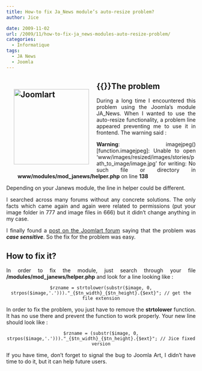 ```yaml
---
title: How-to fix Ja_News module’s auto-resize problem?
author: Jice

date: 2009-11-02
url: /2009/11/how-to-fix-ja_news-modules-auto-resize-problem/
categories:
  - Informatique
tags:
  - JA News
  - Joomla
---
```

<h2 style="text-align: justify;">
  {{<img style="margin: 20px; float: left;" src="http://www.joomlart.com/templates/default/images/logo.gif" alt="Joomlart" width="200" >}}The problem
</h2>

<p style="text-align: justify;">
  During a long time I encountered this problem using the Joomla&#8217;s module JA_News. When I wanted to use the auto-resize functionality, a problem line appeared preventing me to use it in frontend. The warning said :
</p>

<p style="text-align: justify; padding-left: 30px;">
  <strong>Warning</strong>: imagejpeg() [function.imagejpeg]: Unable to open &#8216;www/images/resized/images/stories/path_to_image/image.jpg&#8217; for writing: No such file or directory in <strong>www/modules/mod_janews/helper.php</strong> on line <strong>138</strong>
</p>

<p style="text-align: justify;">
  Depending on your Janews module, the line in helper could be different.
</p>

<p style="text-align: justify;">
  I searched across many forums without any concrete solutions. The only facts which came again and again were related to permissions (put your image folder in 777 and image files in 666) but it didn&#8217;t change anything in my case.
</p>

<p style="text-align: justify;">
  I finally found a <a title="Joomla News problem" href="http://www.joomlart.com/forums/showthread.php?t=14923" target="_blank">post on the Joomlart forum</a> saying that the problem was <strong><em>case sensitive</em></strong>. So the fix for the problem was easy.
</p>

<h2 style="text-align: justify;">
  How to fix it?
</h2>

<p style="text-align: justify;">
  In order to fix the module, just search through your file <strong>/modules/mod_janews/helper.php</strong> and look for a line looking like :
</p>

<p style="text-align: center;">
  <code lang="php">$rzname = strtolower(substr($image, 0, strpos($image,'.')))."_{$tn_width}_{$tn_height}.{$ext}"; // get the file extension</code>
</p>

<p style="text-align: justify;">
  In order to fix the problem, you just have to remove the <strong>strtolower</strong> function. It has no use there and prevent the function to work properly. Your new line should look like :
</p>

<p style="text-align: center;">
  <code lang="php">$rzname = (substr($image, 0, strpos($image,'.')))."_{$tn_width}_{$tn_height}.{$ext}"; // Jice fixed version</code>
</p>

<p style="text-align: justify;">
  If you have time, don&#8217;t forget to signal the bug to Joomla Art, I didn&#8217;t have time to do it, but it can help future users.
</p>